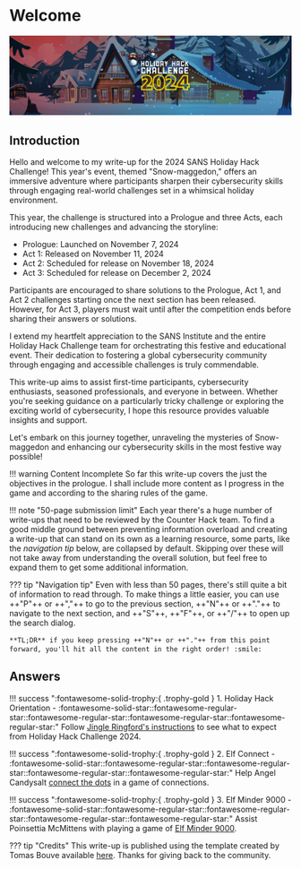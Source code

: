 # Welcome

![Group photo](./img/misc/title_image.png)

## Introduction

Hello and welcome to my write-up for the 2024 SANS Holiday Hack Challenge! This year's event, themed "Snow-maggedon," offers an immersive adventure where participants sharpen their cybersecurity skills through engaging real-world challenges set in a whimsical holiday environment.

This year, the challenge is structured into a Prologue and three Acts, each introducing new challenges and advancing the storyline:

- Prologue: Launched on November 7, 2024
- Act 1: Released on November 11, 2024
- Act 2: Scheduled for release on November 18, 2024
- Act 3: Scheduled for release on December 2, 2024

Participants are encouraged to share solutions to the Prologue, Act 1, and Act 2 challenges starting once the next section has been released. However, for Act 3, players must wait until after the competition ends before sharing their answers or solutions.

I extend my heartfelt appreciation to the SANS Institute and the entire Holiday Hack Challenge team for orchestrating this festive and educational event. Their dedication to fostering a global cybersecurity community through engaging and accessible challenges is truly commendable.

This write-up aims to assist first-time participants, cybersecurity enthusiasts, seasoned professionals, and everyone in between. Whether you're seeking guidance on a particularly tricky challenge or exploring the exciting world of cybersecurity, I hope this resource provides valuable insights and support.

Let's embark on this journey together, unraveling the mysteries of Snow-maggedon and enhancing our cybersecurity skills in the most festive way possible!

!!! warning Content Incomplete
    So far this write-up covers the just the objectives in the prologue. I shall include more content as I progress in the game and according to the sharing rules of the game.

!!! note "50-page submission limit"
    Each year there's a huge number of write-ups that need to be reviewed by the Counter Hack team. To find a good middle ground between preventing information overload and creating a write-up that can stand on its own as a learning resource, some parts, like the *navigation tip* below, are collapsed by default. Skipping over these will not take away from understanding the overall solution, but feel free to expand them to get some additional information.

??? tip "Navigation tip"
    Even with less than 50 pages, there's still quite a bit of information to read through. To make things a little easier, you can use ++"P"++ or ++","++ to go to the previous section, ++"N"++ or ++"."++ to navigate to the next section, and ++"S"++, ++"F"++, or ++"/"++ to open up the search dialog.

    **TL;DR** if you keep pressing ++"N"++ or ++"."++ from this point forward, you'll hit all the content in the right order! :smile:

## Answers

!!! success ":fontawesome-solid-trophy:{ .trophy-gold } 1. Holiday Hack Orientation - :fontawesome-solid-star::fontawesome-regular-star::fontawesome-regular-star::fontawesome-regular-star::fontawesome-regular-star:"
    Follow [Jingle Ringford's instructions](./objectives/o1.md) to see what to expect from Holiday Hack Challenge 2024.

!!! success ":fontawesome-solid-trophy:{ .trophy-gold } 2. Elf Connect - :fontawesome-solid-star::fontawesome-regular-star::fontawesome-regular-star::fontawesome-regular-star::fontawesome-regular-star:"
    Help Angel Candysalt [connect the dots](./objectives/o2.md) in a game of connections.

!!! success ":fontawesome-solid-trophy:{ .trophy-gold } 3. Elf Minder 9000 - :fontawesome-solid-star::fontawesome-regular-star::fontawesome-regular-star::fontawesome-regular-star::fontawesome-regular-star:"
    Assist Poinsettia McMittens with playing a game of [Elf Minder 9000](./objectives/o3.md).

??? tip "Credits"
    This write-up is published using the template created by Tomas Bouve available [here](https://github.com/crahan/HolidayHackChallengeTemplate). Thanks for giving back to the community.